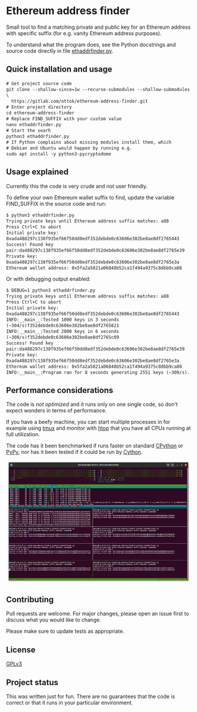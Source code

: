 # Ethereum address finder

Small tool to find a matching private and public key for an Ethereum address
with specific suffix (for e.g. vanity Ethereum address purposes).

To understand what the program does, see the Python docstrings and source code
directly in file [ethaddrfinder.py](ethaddrfinder.py).

## Quick installation and usage

```
# Get project source code
git clone --shallow-since=1w --recurse-submodules --shallow-submodules \
  https://gitlab.com/ottok/ethereum-address-finder.git
# Enter project directory
cd ethereum-address-finder
# Replace FIND_SUFFIX with your custom value
nano ethaddrfinder.py
# Start the searh
python3 ethaddrfinder.py
# If Python complains about missing modules install them, which
# Debian and Ubuntu would happen by running e.g.
sudo apt install -y python3-pycryptodome
```

## Usage explained

Currently this the code is very crude and not user friendly.

To define your own Ethereum wallet suffix to find, update the variable
FIND_SUFFIX in the source code and run:

```
$ python3 ethaddrfinder.py
Trying private keys until Ethereum address suffix matches: a88
Press Ctrl+C to abort
Initial private key: 0xada488297c138f935ef66f50dd8edf352debde0c63606e302be8ae8df2765443
Success! Found key pair:da488297c138f935ef66f50dd8edf352debde0c63606e302be8ae8df2765e39
Private key: 0xada488297c138f935ef66f50dd8edf352debde0c63606e302be8ae8df2765e3a
Ethereum wallet address: 0x5fa2a5821a06848b52ca1f494a9375c8dbb9ca88
```

Or with debugging output enabled:
```
$ DEBUG=1 python3 ethaddrfinder.py
Trying private keys until Ethereum address suffix matches: a88
Press Ctrl+C to abort
Initial private key: 0xada488297c138f935ef66f50dd8edf352debde0c63606e302be8ae8df2765443
INFO:__main__:Tested 1000 keys in 3 seconds (~304/s)f352debde0c63606e302be8ae8df2765821
INFO:__main__:Tested 2000 keys in 6 seconds (~308/s)f352debde0c63606e302be8ae8df2765c09
Success! Found key pair:da488297c138f935ef66f50dd8edf352debde0c63606e302be8ae8df2765e39
Private key: 0xada488297c138f935ef66f50dd8edf352debde0c63606e302be8ae8df2765e3a
Ethereum wallet address: 0x5fa2a5821a06848b52ca1f494a9375c8dbb9ca88
INFO:__main__:Program ran for 8 seconds generating 2551 keys (~309/s).
```

## Performance considerations

The code is *not optimized* and it runs only on one single code, so don't
expect wonders in terms of performance.

If you have a beefy machine, you can start multiple processes in for example
using [tmux](https://tmuxcheatsheet.com/) and monitor with
[htop](https://htop.dev/) that you have all CPUs running at full utilization.

The code has it been benchmarked if runs faster on standard
[CPython](https://en.wikipedia.org/wiki/CPython) or
[PyPy](https://en.wikipedia.org/wiki/PyPy), nor has it been tested if it could
be run by [Cython](https://cython.org/).

![Running 8 parallel instances in tmux panes](screenshot-with-tmux.png)


## Contributing

Pull requests are welcome. For major changes, please open an issue first
to discuss what you would like to change.

Please make sure to update tests as appropriate.

## License

[GPLv3](https://choosealicense.com/licenses/gpl-3.0/)

## Project status

This was written just for fun. There are no guarantees that the code is correct
or that it runs in your particular environment.
